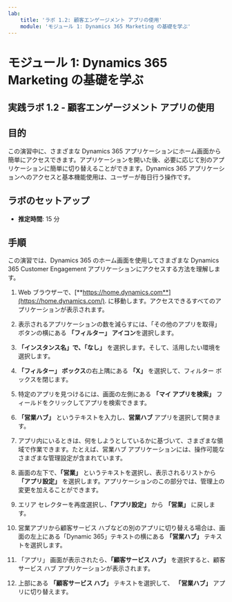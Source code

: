 ```yaml
---
lab:
    title: 'ラボ 1.2: 顧客エンゲージメント アプリの使用'
    module: 'モジュール 1: Dynamics 365 Marketing の基礎を学ぶ'
---
```


モジュール 1: Dynamics 365 Marketing の基礎を学ぶ
========================

## 実践ラボ 1.2 - 顧客エンゲージメント アプリの使用 

## 目的

この演習中に、さまざまな Dynamics 365 アプリケーションにホーム画面から簡単にアクセスできます。アプリケーションを開いた後、必要に応じて別のアプリケーションに簡単に切り替えることができます。Dynamics 365 アプリケーションへのアクセスと基本機能使用は、ユーザーが毎日行う操作です。


## ラボのセットアップ

  - **推定時間**: 15 分

## 手順

この演習では、Dynamics 365 のホーム画面を使用してさまざまな Dynamics 365 Customer Engagement アプリケーションにアクセスする方法を理解します。 

1. Web ブラウザーで、[**https://home.dynamics.com**](https://home.dynamics.com/). に移動します。アクセスできるすべてのアプリケーションが表示されます。 

2. 表示されるアプリケーションの数を減らすには、「その他のアプリを取得」 ボタンの横にある **「フィルター」 アイコン**を選択します。 

3. **「インスタンス名」**で、**「なし」** を選択します。そして、活用したい環境を選択します。 

4. **「フィルター」 ボックス**の右上隅にある **「X」** を選択して、フィルター ボックスを閉じます。 

5. 特定のアプリを見つけるには、画面の左側にある **「マイ アプリを検索」** フィールドをクリックしてアプリを検索できます。 

6. **「営業ハブ」** というテキストを入力し、**営業ハブ** アプリを選択して開きます。 

7. アプリ内にいるときは、何をしようとしているかに基づいて、さまざまな領域で作業できます。たとえば、営業ハブ アプリケーションには、操作可能なさまざまな管理設定が含まれています。 

8. 画面の左下で、**「営業」** というテキストを選択し、表示されるリストから **「アプリ設定」** を選択します。アプリケーションのこの部分では、管理上の変更を加えることができます。 

9. エリア セレクターを再度選択し、**「アプリ設定」** から **「営業」** に戻します。

10. 営業アプリから顧客サービス ハブなどの別のアプリに切り替える場合は、画面の左上にある「Dynamic 365」テキストの横にある **「営業ハブ」** テキストを選択します。 

11. 「アプリ」 画面が表示されたら、**「顧客サービス ハブ」** を選択すると、顧客サービス ハブ アプリケーションが表示されます。 

12. 上部にある **「顧客サービス ハブ」** テキストを選択して、 **「営業ハブ」** アプリに切り替えます。 
